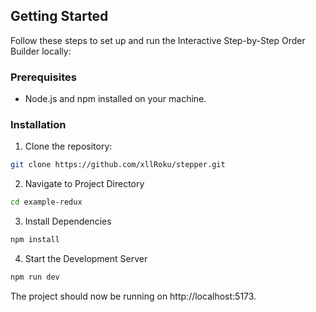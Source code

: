 ## Getting Started

Follow these steps to set up and run the Interactive Step-by-Step Order Builder locally:

### Prerequisites

-   Node.js and npm installed on your machine.

### Installation

1. Clone the repository:

```bash
git clone https://github.com/xllRoku/stepper.git
```

2. Navigate to Project Directory

```bash
cd example-redux
```

3. Install Dependencies

```bash
npm install
```

4. Start the Development Server

```bash
npm run dev
```

The project should now be running on http://localhost:5173.
